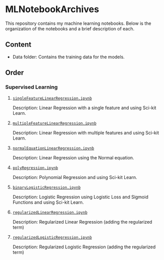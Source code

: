 # MLNotebookArchives

This repository contains my machine learning notebooks. Below is the organization of the notebooks and a brief description of each.

## Content

- Data folder: Contains the training data for the models.

## Order

### Supervised Learning

1. [`singleFeatureLinearRegression.ipynb`](singleFeatureLinearRegression.ipynb)

   Description: Linear Regression with a single feature and using Sci-kit Learn.

2. [`multipleFeatureLinearRegression.ipynb`](multipleFeatureLinearRegression.ipynb)

   Description: Linear Regression with multiple features and using Sci-kit Learn.

3. [`normalEquationLinearRegression.ipynb`](normalEquationLinearRegression.ipynb)

   Description: Linear Regression using the Normal equation.

4. [`polyRegression.ipynb`](polyRegression.ipynb)

   Description: Polynomial Regression and using Sci-kit Learn.
   
5. [`binaryLogisticRegression.ipynb`](binaryLogisticRegression.ipynb)

   Description: Logistic Regression using Logistic Loss and Sigmoid Functions and using Sci-kit Learn.

6. [`regularizedLinearRegression.ipynb`](regularizedLinearRegression.ipynb)

   Description: Regularized Linear Regression (adding the regularized term)

7. [`regularizedLogisticRegression.ipynb`](regularizedLogisticRegression.ipynb)

   Description: Regularized Logistic Regression (adding the regularized term)

